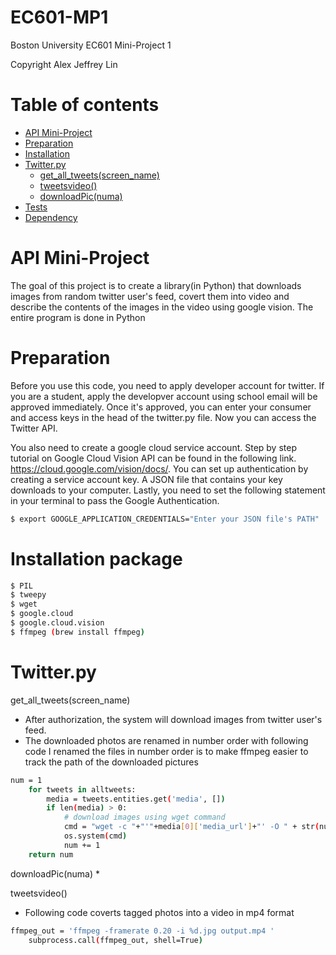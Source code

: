 # EC601-MP1
Boston University
EC601 Mini-Project 1 

Copyright Alex Jeffrey Lin 

Table of contents
=================
<!--ts-->
   * [API Mini-Project](#API-Mini-Project)
   * [Preparation](#Preparation)
   * [Installation](#Installation)
   * [Twitter.py](#Twitter.py) 
      * [get_all_tweets(screen_name)](#get-all-tweets(screen_name))
      * [tweetsvideo()](#tweetsvideo())
      * [downloadPic(numa)](#downloadPic(numa))
   * [Tests](#tests)
   * [Dependency](#dependency)
<!--te-->

API Mini-Project
================
The goal of this project is to create a library(in Python) that downloads images from random twitter user's feed, 
covert them into video and describe the contents of the images in the video using google vision. The entire program is done in Python

Preparation
============
Before you use this code, you need to apply developer account for twitter. If you are a student, apply the developver account using school email will be approved immediately. Once it's approved, you can enter your consumer and access keys in the head of the twitter.py file. Now you can access the Twitter API. 

You also need to create a google cloud service account. Step by step tutorial on Google Cloud Vision API can be found in the following link. https://cloud.google.com/vision/docs/. You can set up authentication by creating a service account key. A JSON file that contains your key downloads to your computer. Lastly, you need to set the following statement in your terminal to pass the Google Authentication.
```bash
$ export GOOGLE_APPLICATION_CREDENTIALS="Enter your JSON file's PATH"
```
Installation package
====================
```bash
$ PIL
$ tweepy 
$ wget
$ google.cloud
$ google.cloud.vision
$ ffmpeg (brew install ffmpeg)
```
Twitter.py
==========
get_all_tweets(screen_name)

  * After authorization, the system will download images from twitter user's feed.
  * The downloaded photos are renamed in number order with following code
    I renamed the files in number order is to make ffmpeg easier to track the path of the downloaded pictures 
```bash
num = 1
    for tweets in alltweets:
        media = tweets.entities.get('media', [])
        if len(media) > 0:
            # download images using wget command
            cmd = "wget -c "+"'"+media[0]['media_url']+"' -O " + str(num)+".jpg"
            os.system(cmd)
            num += 1
    return num
```

downloadPic(numa)
  * 
  
tweetsvideo()
  * Following code coverts tagged photos into a video in mp4 format
```bash
ffmpeg_out = 'ffmpeg -framerate 0.20 -i %d.jpg output.mp4 '
    subprocess.call(ffmpeg_out, shell=True)
```

